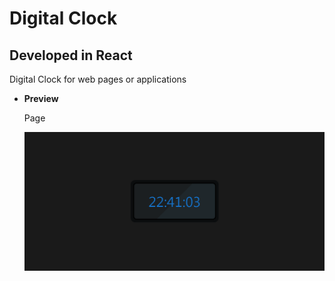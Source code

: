 # Digital Clock

## Developed in React

Digital Clock for web pages or applications

- **Preview**

  Page

  ![preview img](/preview.png)
